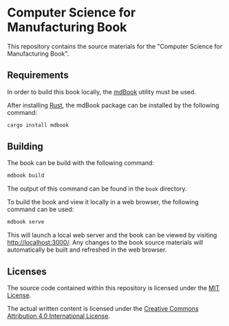 # Computer Science for Manufacturing Book

This repository contains the source materials for the "Computer Science for
Manufacturing Book".

## Requirements

In order to build this book locally, the
[mdBook](https://github.com/rust-lang/mdBook) utility must be used.

After installing [Rust](https://www.rust-lang.org/tools/install), the mdBook
package can be installed by the following command:

```sh
cargo install mdbook
```

## Building

The book can be build with the following command:

```sh
mdbook build
```

The output of this command can be found in the `book` directory.

To build the book and view it locally in a web browser, the following command
can be used:

```sh
mdbook serve
```

This will launch a local web server and the book can be viewed by visiting
[http://localhost:3000/](http://localhost:3000/). Any changes to the book
source materials will automatically be built and refreshed in the web browser.

## Licenses

The source code contained within this repository is licensed under the
[MIT License](./LICENSE).

The actual written content is licensed under the [Creative Commons Attribution 4.0 International License](https://creativecommons.org/licenses/by/4.0/).
